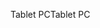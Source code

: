 <span data-ttu-id="6803c-101">Tablet PC</span><span class="sxs-lookup"><span data-stu-id="6803c-101">Tablet PC</span></span>